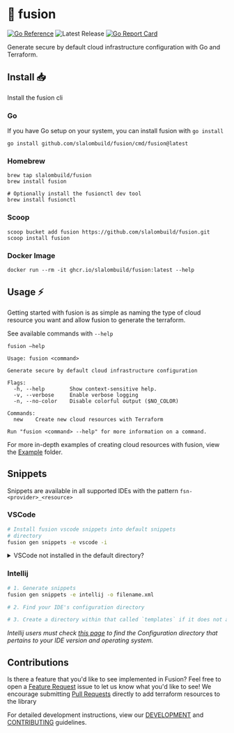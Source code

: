 # 🧬 fusion

[![Go Reference](https://pkg.go.dev/badge/github.com/slalombuild/fusion.svg)](https://pkg.go.dev/github.com/slalombuild/fusion)
![Latest Release](https://img.shields.io/github/v/release/slalombuild/fusion?label=latest%20release)
[![Go Report Card](https://goreportcard.com/badge/github.com/slalombuild/fusion)](https://goreportcard.com/report/github.com/slalombuild/fusion)

Generate secure by default cloud infrastructure configuration with Go and Terraform. 

## Install 📥

Install the fusion cli

### Go

If you have Go setup on your system, you can install fusion with `go install`

```shell
go install github.com/slalombuild/fusion/cmd/fusion@latest
```

### Homebrew

```shell
brew tap slalombuild/fusion
brew install fusion

# Optionally install the fusionctl dev tool
brew install fusionctl
```

### Scoop

```shell
scoop bucket add fusion https://github.com/slalombuild/fusion.git
scoop install fusion
```

### Docker Image

```
docker run --rm -it ghcr.io/slalombuild/fusion:latest --help
```

## Usage ⚡️

Getting started with fusion is as simple as naming the type of cloud resource you want and allow fusion to generate the terraform.

See available commands with `--help`

```
fusion —help

Usage: fusion <command>

Generate secure by default cloud infrastructure configuration

Flags:
  -h, --help        Show context-sensitive help.
  -v, --verbose     Enable verbose logging
  -n, --no-color    Disable colorful output ($NO_COLOR)

Commands:
  new    Create new cloud resources with Terraform

Run "fusion <command> --help" for more information on a command.
```

For more in-depth examples of creating cloud resources with fusion, view the [Example](./_example) folder.

## Snippets

Snippets are available in all supported IDEs with the pattern `fsn-<provider>_<resource>`

### VSCode 

```bash
# Install fusion vscode snippets into default snippets 
# directory
fusion gen snippets -e vscode -i
```

<details>
<summary>VSCode not installed in the default directory?</summary>
<br>
You will need to output a json file with `fusion gen snippets -e vscode -o filename.json` and place it and `package.json` from the repository's snippets directory within `.../.vscode/extensions/fusion-snippets`, creating directories if needed. Restart your IDE to make them available.
<br><br>
</details>

### Intellij

```bash
# 1. Generate snippets
fusion gen snippets -e intellij -o filename.xml

# 2. Find your IDE's configuration directory

# 3. Create a directory within that called `templates` if it does not already exist, and drop the xml file in there. Then, restart your IDE to make them available.
```

*Intellij users must check [this page](https://intellij-support.jetbrains.com/hc/en-us/articles/206544519-Directories-used-by-the-IDE-to-store-settings-caches-plugins-and-logs) to find the Configuration directory that pertains to your IDE version and operating system.*

## Contributions

Is there a feature that you'd like to see implemented in Fusion? Feel free to open a [Feature Request](https://github.com/slalombuild/fusion/issues/new?assignees=&labels=enhancement&template=feature_request.yml&title=%28short+issue+description%29) issue to let us know what you'd like to see! 
We encourage submitting [Pull Requests](https://github.com/slalombuild/fusion/pulls) directly to add terraform resources to the library

For detailed development instructions, view our [DEVELOPMENT](.github/DEVELOPMENT.md) and [CONTRIBUTING](.github/CONTRIBUTING.md) guidelines.
